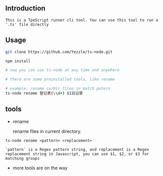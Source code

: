 ## Introduction

    This is a TpeScript runner cli tool. You can use this tool to run a '.ts' file directly

## Usage

```bash
git clone https://github.com/Yezzle/ts-node.git

npm install

# now you can use ts-node at any time and anywhere

# there are some preinstalled tools, like rename

# example: rename curDir files in match patern
ts-node rename 登记表(\\d+) $1日记录
```

## tools

- rename

    rename files in current directory.
```
ts-node rename <pattern> <replacement>
```
    `pattern` is a Regex pattern string, and replacement is a Regex replacement string in Javascript, you can use $1, $2, or $3 for matching groups

- more tools are on the way